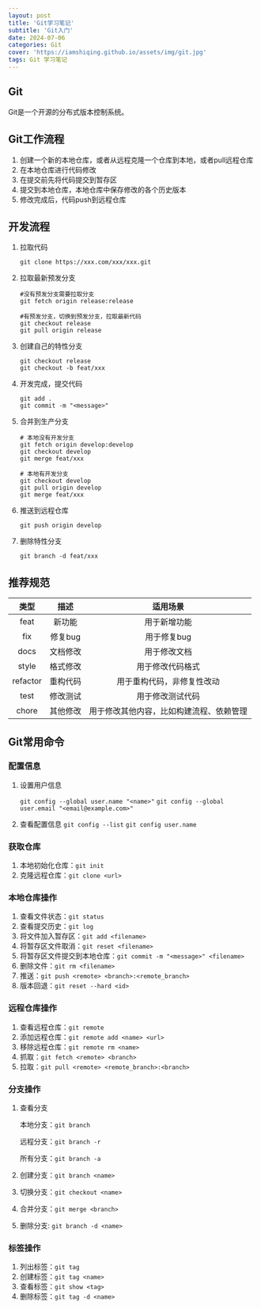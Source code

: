 ```yaml
---
layout: post
title: 'Git学习笔记'
subtitle: 'Git入门'
date: 2024-07-06
categories: Git
cover: 'https://iamshiqing.github.io/assets/img/git.jpg'
tags: Git 学习笔记
---
```


## Git
Git是一个开源的分布式版本控制系统。

## Git工作流程
1. 创建一个新的本地仓库，或者从远程克隆一个仓库到本地，或者pull远程仓库
2. 在本地仓库进行代码修改
3. 在提交前先将代码提交到暂存区
4. 提交到本地仓库，本地仓库中保存修改的各个历史版本
5. 修改完成后，代码push到远程仓库

## 开发流程

1. 拉取代码

    ```git clone https://xxx.com/xxx/xxx.git```

2. 拉取最新预发分支
    ```
    #没有预发分支需要拉取分支
    git fetch origin release:release

    #有预发分支，切换到预发分支，拉取最新代码
    git checkout release
    git pull origin release
    ```

3. 创建自己的特性分支

    ```
    git checkout release
    git checkout -b feat/xxx
    ```

4. 开发完成，提交代码

    ```
    git add .
    git commit -m "<message>"
    ```

5. 合并到生产分支

    ```
    # 本地没有开发分支
    git fetch origin develop:develop
    git checkout develop
    git merge feat/xxx

    # 本地有开发分支
    git checkout develop
    git pull origin develop
    git merge feat/xxx
    ```

6. 推送到远程仓库

    ```git push origin develop```

7. 删除特性分支

    ```git branch -d feat/xxx```


## 推荐规范

| 类型 | 描述 | 适用场景 |
| :---: | :---: | :---: |
| feat | 新功能 | 用于新增功能 |
| fix | 修复bug | 用于修复bug |
| docs | 文档修改 | 用于修改文档 |
| style | 格式修改 | 用于修改代码格式 |
| refactor | 重构代码 | 用于重构代码，非修复性改动 |
| test | 修改测试 | 用于修改测试代码 |
| chore | 其他修改 | 用于修改其他内容，比如构建流程、依赖管理 |


## Git常用命令
### 配置信息
1. 设置用户信息

    ```git config --global user.name "<name>"```
    ```git config --global user.email "<email@example.com>"```

2. 查看配置信息 
    ```git config --list```
    ```git config user.name```

### 获取仓库
1. 本地初始化仓库：```git init```
2. 克隆远程仓库：```git clone <url>```

### 本地仓库操作
1. 查看文件状态：```git status```
2. 查看提交历史：```git log```
3. 将文件加入暂存区：```git add <filename>```
4. 将暂存区文件取消：```git reset <filename>```
5. 将暂存区文件提交到本地仓库：```git commit -m "<message>" <filename>```
6. 删除文件：```git rm <filename>```
7. 推送：```git push <remote> <branch>:<remote_branch>```
8. 版本回退：```git reset --hard <id>```

### 远程仓库操作
1. 查看远程仓库：```git remote```
2. 添加远程仓库：```git remote add <name> <url>```
3. 移除远程仓库：```git remote rm <name>```
4. 抓取：```git fetch <remote> <branch>```
5. 拉取：```git pull <remote> <remote_branch>:<branch>```

### 分支操作
1. 查看分支

    本地分支：```git branch```

    远程分支：```git branch -r```

    所有分支：```git branch -a```

2. 创建分支：```git branch <name>```
3. 切换分支：```git checkout <name>```
4. 合并分支：```git merge <branch>```
5. 删除分支: ```git branch -d <name>```

### 标签操作
1. 列出标签：```git tag```
2. 创建标签：```git tag <name>```
3. 查看标签：```git show <tag>```
4. 删除标签：```git tag -d <name>```


